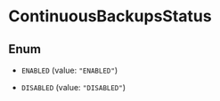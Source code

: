 

# ContinuousBackupsStatus

## Enum


* `ENABLED` (value: `"ENABLED"`)

* `DISABLED` (value: `"DISABLED"`)



